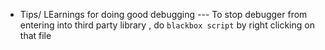 - Tips/ LEarnings for doing good debugging
--- To stop debugger from entering into third party library , do `blackbox script` by right clicking on that file 
